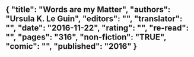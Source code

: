 {
 "title": "Words are my Matter",
 "authors": "Ursula K. Le Guin",
 "editors": "",
 "translator": "",
 "date": "2016-11-22",
 "rating": "",
 "re-read": "",
 "pages": "316",
 "non-fiction": "TRUE",
 "comic": "",
 "published": "2016"
}
---

